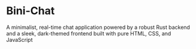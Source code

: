 # Bini-Chat
A minimalist, real-time chat application powered by a robust Rust backend and a sleek, dark-themed frontend built with pure HTML, CSS, and JavaScript
